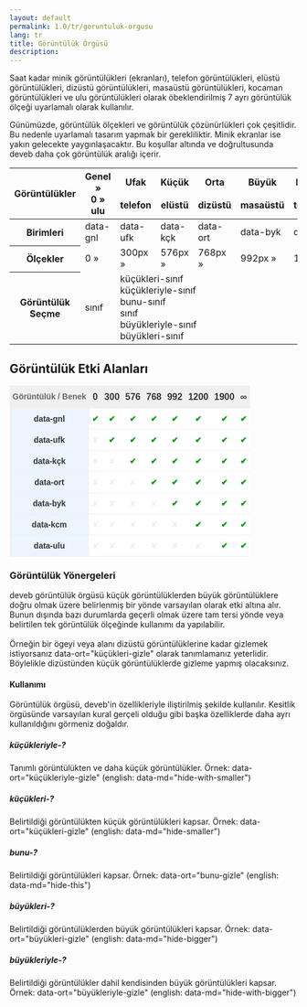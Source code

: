 ```yaml
--- 
layout: default 
permalink: 1.0/tr/goruntuluk-orgusu 
lang: tr 
title: Görüntülük Örgüsü 
description: 
---
```

<p class="girlik">
  Saat kadar minik görüntülükleri (ekranları), telefon görüntülükleri, elüstü görüntülükleri, dizüstü görüntülükleri, masaüstü görüntülükleri, kocaman görüntülükleri ve ulu görüntülükleri olarak öbeklendirilmiş 7 ayrı görüntülük ölçeği uyarlamalı olarak
  kullanılır.
</p>
<p>
  Günümüzde, görüntülük ölçekleri ve görüntülük çözünürlükleri çok çeşitlidir. Bu nedenle uyarlamalı tasarım yapmak bir gerekliliktir. Minik ekranlar ise yakın gelecekte yaygınlaşacaktır. Bu koşullar altında ve doğrultusunda <span class="simget">deveb</span>  daha çok görüntülük aralığı içerir.
</p>
<p></p>
<table class="tablo">
  <thead>
    <tr>
      <th>Görüntülükler</th>
      <th>
        Genel <br>
        <i class="fa fa-minus-square-o" aria-hidden="true"></i> »
        <i class="fa fa-window-maximize" aria-hidden="true"></i>
        <br><span data-metin="olumlu ince">0 » ulu</span>
      </th>
      <!--<th>
        Minik <br>
        <i class="fa fa-minus-square-o" aria-hidden="true"></i>
        <br><span data-metin="olumlu ince">saat</span>
      </th>-->
      <th>
        Ufak <br>
        <i class="fa fa-mobile" aria-hidden="true"></i>
        <br><span data-metin="olumlu ince">telefon</span>
      </th>
      <th>
        Küçük <br>
        <i class="fa fa-tablet" aria-hidden="true"></i>
        <br><span data-metin="olumlu ince">elüstü</span>
      </th>
      <th>
        Orta <br>
        <i class="fa fa-laptop" aria-hidden="true"></i>
        <br><span data-metin="olumlu ince">dizüstü</span>
      </th>
      <th>
        Büyük <br>
        <i class="fa fa-desktop" aria-hidden="true"></i>
        <br><span data-metin="olumlu ince">masaüstü</span>
      </th>
      <th>
        Kocaman <br>
        <i class="fa fa-television" aria-hidden="true"></i>
        <br><span data-metin="olumlu ince">televizyon</span>
      </th>
      <th>
        Ulu <br>
        <i class="fa fa-window-maximize" aria-hidden="true"></i>
        <br><span data-metin="olumlu ince">ulu görüntülük</span>
      </th>
    </tr>
  </thead>
  <tbody>
    <tr>
      <th>Birimleri</th>
      <td>data-gnl</td>
      <!--<td>data-mnk</td>-->
      <td>data-ufk</td>
      <td>data-kçk</td>
      <td>data-ort</td>
      <td>data-byk</td>
      <td>data-kcm</td>
      <td>data-ulu</td>
    </tr>
    <tr>
      <th>Ölçekler</th>
      <td>0 »</td>
      <!--<td>0 » 300px</td>-->
      <td>300px »</td>
      <td>576px »</td>
      <td>768px »</td>
      <td>992px »</td>
      <td>1200px »</td>
      <td>1900px »</td>
    </tr>
    <tr>
      <th>Görüntülük Seçme</th>
      <td>
        <span data-metin="ana gri">sınıf</span>
      </td>
      <!--<td>
        bunu-<span data-metin="ana gri">sınıf</span><br><span data-metin="ana gri">sınıf</span><br>büyükleriyle-<span data-metin="ana gri">sınıf</span><br>büyükleri-<span data-metin="ana gri">sınıf</span>
      </td>-->
      <td colspan="5">
        küçükleri-<span data-metin="ana gri">sınıf</span><br>küçükleriyle-<span data-metin="ana gri">sınıf</span><br>bunu-<span data-metin="ana gri">sınıf</span><br><span data-metin="ana gri">sınıf</span><br>büyükleriyle-<span data-metin="ana gri">sınıf</span><br>büyükleri-<span data-metin="ana gri">sınıf</span>
      </td>
      <td>küçükleri-<span data-metin="ana gri">sınıf</span><br>küçükleriyle-<span data-metin="ana gri">sınıf</span><br>bunu-<span data-metin="ana gri">sınıf</span><br><span data-metin="ana gri">sınıf</span></td>
    </tr>
  </tbody>
</table>

<p></p>

<h2>Görüntülük Etki Alanları</h2>

<style type="text/css">
.tg  {border-collapse:collapse;border-spacing:0;border-color:#ccc;}
.tg td{font-family:Arial, sans-serif;font-size:14px;padding:10px 5px;border-style:solid;border-width:0px;overflow:hidden;word-break:normal;border-top-width:1px;border-bottom-width:1px;border-color:#ccc;color:#333;background-color:#fff;}
.tg th{font-family:Arial, sans-serif;font-size:14px;font-weight:normal;padding:10px 5px;border-style:solid;border-width:0px;overflow:hidden;word-break:normal;border-top-width:1px;border-bottom-width:1px;border-color:#ccc;color:#333;background-color:#f0f0f0;}
.tg .tg-dgm7{font-weight:bold;font-size:16px;font-family:"Lucida Sans Unicode", "Lucida Grande", sans-serif !important;;color:#343434;border-color:#efefef;text-align:left;vertical-align:top}
.tg .tg-3mc6{font-weight:bold;font-family:"Lucida Sans Unicode", "Lucida Grande", sans-serif !important;;background-color:#ecf4ff;color:#343434;border-color:#efefef;text-align:center;vertical-align:top}
.tg .tg-fk29{font-weight:bold;font-size:16px;font-family:"Lucida Sans Unicode", "Lucida Grande", sans-serif !important;;color:#343434;border-color:#efefef;text-align:center;vertical-align:top}
.tg .tg-d0bf{font-weight:bold;font-family:"Lucida Sans Unicode", "Lucida Grande", sans-serif !important;;color:#656565;border-color:#efefef;text-align:center;vertical-align:top}
.tg .tg-5a6q{font-weight:bold;background-color:#ffffff;color:#009901;border-color:#efefef;text-align:center;vertical-align:top}
.tg .tg-jedj{font-weight:bold;color:#009901;border-color:#efefef;text-align:center;vertical-align:top}
.tg .tg-0wg1{background-color:#ffffff;color:#efefef;border-color:#efefef;text-align:center;vertical-align:top}
</style>
<table class="tg">
  <tr>
    <th class="tg-d0bf">Görüntülük / Benek</th>
    <th class="tg-fk29">  0  </th>
    <th class="tg-fk29"> 300 </th>
    <th class="tg-fk29"> 576 </th>
    <th class="tg-fk29"> 768 </th>
    <th class="tg-fk29"> 992 </th>
    <th class="tg-fk29">1200</th>
    <th class="tg-fk29">1900</th>
    <th class="tg-fk29">  ∞  </th>
  </tr>
  <tr>
    <td class="tg-3mc6">data-gnl</td>
    <td class="tg-5a6q">✔</td>
    <td class="tg-5a6q">✔</td>
    <td class="tg-5a6q">✔</td>
    <td class="tg-5a6q">✔</td>
    <td class="tg-5a6q">✔</td>
    <td class="tg-5a6q">✔</td>
    <td class="tg-5a6q">✔</td>
    <td class="tg-jedj">✔</td>
  </tr>
  <tr>
    <td class="tg-3mc6">data-ufk</td>
    <td class="tg-0wg1">✘</td>
    <td class="tg-5a6q">✔</td>
    <td class="tg-5a6q">✔</td>
    <td class="tg-5a6q">✔</td>
    <td class="tg-5a6q">✔</td>
    <td class="tg-5a6q">✔</td>
    <td class="tg-5a6q">✔</td>
    <td class="tg-jedj">✔</td>
  </tr>
  <tr>
    <td class="tg-3mc6">data-kçk</td>
    <td class="tg-0wg1">✘</td>
    <td class="tg-0wg1">✘</td>
    <td class="tg-5a6q">✔</td>
    <td class="tg-5a6q">✔</td>
    <td class="tg-5a6q">✔</td>
    <td class="tg-5a6q">✔</td>
    <td class="tg-5a6q">✔</td>
    <td class="tg-jedj">✔</td>
  </tr>
  <tr>
    <td class="tg-3mc6">data-ort</td>
    <td class="tg-0wg1">✘</td>
    <td class="tg-0wg1">✘</td>
    <td class="tg-0wg1">✘</td>
    <td class="tg-5a6q">✔</td>
    <td class="tg-5a6q">✔</td>
    <td class="tg-5a6q">✔</td>
    <td class="tg-5a6q">✔</td>
    <td class="tg-jedj">✔</td>
  </tr>
  <tr>
    <td class="tg-3mc6">data-byk</td>
    <td class="tg-0wg1">✘</td>
    <td class="tg-0wg1">✘</td>
    <td class="tg-0wg1">✘</td>
    <td class="tg-0wg1">✘</td>
    <td class="tg-5a6q">✔</td>
    <td class="tg-5a6q">✔</td>
    <td class="tg-5a6q">✔</td>
    <td class="tg-jedj">✔</td>
  </tr>
  <tr>
    <td class="tg-3mc6">data-kcm</td>
    <td class="tg-0wg1">✘</td>
    <td class="tg-0wg1">✘</td>
    <td class="tg-0wg1">✘</td>
    <td class="tg-0wg1">✘</td>
    <td class="tg-0wg1">✘</td>
    <td class="tg-5a6q">✔</td>
    <td class="tg-5a6q">✔</td>
    <td class="tg-jedj">✔</td>
  </tr>
  <tr>
    <td class="tg-3mc6">data-ulu</td>
    <td class="tg-0wg1">✘</td>
    <td class="tg-0wg1">✘</td>
    <td class="tg-0wg1">✘</td>
    <td class="tg-0wg1">✘</td>
    <td class="tg-0wg1">✘</td>
    <td class="tg-0wg1">✘</td>
    <td class="tg-5a6q">✔</td>
    <td class="tg-jedj">✔</td>
  </tr>
</table>

<p></p>

<h3>Görüntülük Yönergeleri</h3>

<p>
  <span class="simget">deveb</span> görüntülük örgüsü küçük görüntülüklerden büyük görüntülüklere doğru olmak üzere belirlenmiş bir yönde varsayılan olarak etki altına alır. Bunun dışında bazı durumlarda geçerli olmak üzere tam tersi yönde veya belirtilen
  tek görüntülük ölçeğinde kullanımı da yapılabilir.
  <br><br> Örneğin bir ögeyi veya alanı dizüstü görüntülüklerine kadar gizlemek istiyorsanız
  <span data-metin="ana">data-ort="küçükleri-gizle"</span> olarak tanımlamanız yeterlidir. Böylelikle dizüstünden küçük görüntülüklerde gizleme yapmış olacaksınız.
</p>

<h4>Kullanımı</h4>
<p>
  Görüntülük örgüsü, <span class="simget">deveb</span>'in özellikleriyle iliştirilmiş şekilde kullanılır. Kesitlik örgüsünde varsayılan kural gerçeli olduğu gibi başka özelliklerde daha ayrı kullanıldığını görmeniz doğaldır.
</p>
<h5>küçükleriyle-?</h5>
<p>
  Tanımlı görüntülükten ve daha küçük görüntülükler. Örnek: data-ort="küçükleriyle-gizle" (english: data-md="hide-with-smaller")
</p>
<h5>küçükleri-?</h5>
<p>
  Belirtildiği görüntülükten küçük görüntülükleri kapsar. Örnek: data-ort="küçükleri-gizle" (english: data-md="hide-smaller")
</p>
<h5>bunu-?</h5>
<p>
  Belirtildiği görüntülükleri kapsar. Örnek: data-ort="bunu-gizle" (english: data-md="hide-this")
</p>
<h5>büyükleri-?</h5>
<p>
  Belirtildiği görüntülüklerden büyük görüntülükleri kapsar. Örnek: data-ort="büyükleri-gizle" (english: data-md="hide-bigger")
</p>
<h5>büyükleriyle-?</h5>
<p>
  Belirtildiği görüntülükler dahil kendisinden büyük görüntülükleri kapsar. Örnek: data-ort="büyükleriyle-gizle" (english: data-md="hide-with-bigger")
</p>
